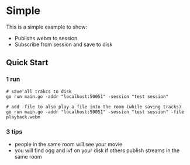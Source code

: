 # Simple

This is a simple example to show:

* Publishs webm to session
* Subscribe from session and save to disk

## Quick Start

### 1 run

```
# save all trakcs to disk
go run main.go -addr "localhost:50051" -session "test session"

# add -file to also play a file into the room (while saving tracks)
go run main.go -addr "localhost:50051" -session "test session" -file playback.webm

```


### 3 tips

* people in the same room will see your movie
* you will find ogg and ivf on your disk if others publish streams in the same room
